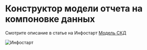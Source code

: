 # Конструктор модели отчета на компоновке данных

Смотрите описание в статье на Инфостарт [Модель СКД](https://infostart.ru/1c/tools/1973473/)

![Инфостарт](https://infostart.ru/bitrix/templates/sandbox_empty/assets/tpl/abo/img/logo.svg)
